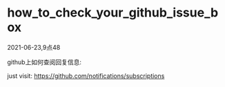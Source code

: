 # how_to_check_your_github_issue_box

	
2021-06-23,9点48


github上如何查阅回复信息:

just visit:
https://github.com/notifications/subscriptions
	
